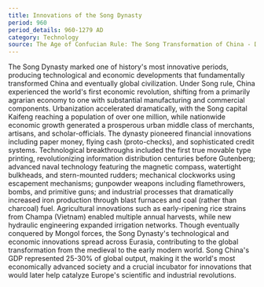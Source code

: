 ```yaml
---
title: Innovations of the Song Dynasty
period: 960
period_details: 960-1279 AD
category: Technology
source: The Age of Confucian Rule: The Song Transformation of China - Dieter Kuhn 
---
```

The Song Dynasty marked one of history's most innovative periods, producing technological and economic developments that fundamentally transformed China and eventually global civilization. Under Song rule, China experienced the world's first economic revolution, shifting from a primarily agrarian economy to one with substantial manufacturing and commercial components. Urbanization accelerated dramatically, with the Song capital Kaifeng reaching a population of over one million, while nationwide economic growth generated a prosperous urban middle class of merchants, artisans, and scholar-officials. The dynasty pioneered financial innovations including paper money, flying cash (proto-checks), and sophisticated credit systems. Technological breakthroughs included the first true movable type printing, revolutionizing information distribution centuries before Gutenberg; advanced naval technology featuring the magnetic compass, watertight bulkheads, and stern-mounted rudders; mechanical clockworks using escapement mechanisms; gunpowder weapons including flamethrowers, bombs, and primitive guns; and industrial processes that dramatically increased iron production through blast furnaces and coal (rather than charcoal) fuel. Agricultural innovations such as early-ripening rice strains from Champa (Vietnam) enabled multiple annual harvests, while new hydraulic engineering expanded irrigation networks. Though eventually conquered by Mongol forces, the Song Dynasty's technological and economic innovations spread across Eurasia, contributing to the global transformation from the medieval to the early modern world. Song China's GDP represented 25-30% of global output, making it the world's most economically advanced society and a crucial incubator for innovations that would later help catalyze Europe's scientific and industrial revolutions. 